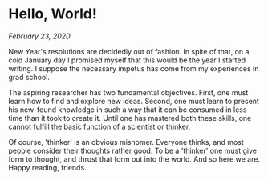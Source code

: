 # Hello, World!

*February 23, 2020*

New Year's resolutions are decidedly out of fashion. In spite of that, on a cold January day I promised myself that this would be the year I started writing. I suppose the necessary impetus has come from my experiences in grad school. 

The aspiring researcher has two fundamental objectives. First, one must learn how to find and explore new ideas. Second, one must learn to present his new-found knowledge in such a way that it can be consumed in less time than it took to create it. Until one has mastered both these skills, one cannot fulfill the basic function of a scientist or thinker. 

Of course, 'thinker' is an obvious misnomer. Everyone thinks, and most people consider their thoughts rather good. To be a 'thinker' one must give form to thought, and thrust that form out into the world. And so here we are. Happy reading, friends.